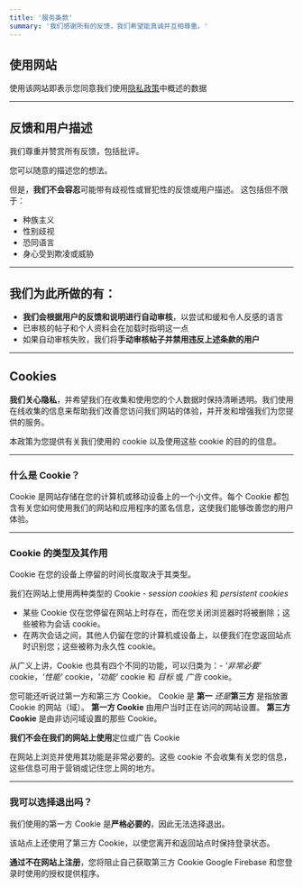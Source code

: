 ```yaml
---
title: '服务条款'
summary: '我们感谢所有的反馈，我们希望能真诚并互相尊重。'
---
```


## 使用网站

使用该网站即表示您同意我们使用[隐私政策](/privacy-policy)中概述的数据

---

## 反馈和用户描述

我们尊重并赞赏所有反馈，包括批评。

您可以随意的描述您的想法。

但是，**我们不会容忍**可能带有歧视性或冒犯性的反馈或用户描述。
这包括但不限于：

- 种族主义
- 性别歧视
- 恐同语言
- 身心受到欺凌或威胁

---

## 我们为此所做的有：

- **我们会根据用户的反馈和说明进行自动审核**，以尝试和缓和令人反感的语言
- 已审核的帖子和个人资料会在加载时指明这一点
- 如果自动审核失败，我们将**手动审核帖子并禁用违反上述条款的用户**

---

## Cookies

**我们关心隐私**，并希望我们在收集和使用您的个人数据时保持清晰透明。我们使用在线收集的信息来帮助我们改善您访问我们网站的体验，并开发和增强我们为您提供的服务。

本政策为您提供有关我们使用的 cookie 以及使用这些 cookie 的目的的信息。

---

### 什么是 Cookie？

Cookie 是网站存储在您的计算机或移动设备上的一个小文件。每个 Cookie 都包含有关您如何使用我们的网站和应用程序的匿名信息，这使我们能够改善您的用户体验。

---

### Cookie 的类型及其作用

Cookie 在您的设备上停留的时间长度取决于其类型。

我们在网站上使用两种类型的 Cookie - _session cookies_ 和 _persistent cookies_

- 某些 Cookie 仅在您停留在网站上时存在，而在您关闭浏览器时将被删除；这些被称为会话 cookie。
- 在两次会话之间，其他人仍留在您的计算机或设备上，以便我们在您返回站点时识别您；这些被称为永久性 cookie。

从广义上讲，Cookie 也具有四个不同的功能，可以归类为：-
_'非常必要'_ cookie，_'性能'_ cookie，_'功能'_ cookie 和 _目标_ 或 _广告_ cookie。

您可能还听说过第一方和第三方 Cookie。 Cookie 是 **第一** _还是_**第三方** 是指放置 Cookie 的网站（域）。 **第一方 Cookie** 由用户当时正在访问的网站设置。 **第三方 Cookie** 是由非访问域设置的那些 Cookie。

**我们不会在我们的网站上使用**定位或广告 Cookie

在网站上浏览并使用其功能是非常必要的。这些 cookie 不会收集有关您的信息，这些信息可用于营销或记住您上网的地方。

---

### 我可以选择退出吗？

我们使用的第一方 Cookie 是**严格必要的**，因此无法选择退出。

该站点上还使用了第三方 Cookie，以使您离开和返回站点时保持登录状态。

**通过不在网站上注册**，您将阻止自己获取第三方 Cookie Google Firebase 和您登录时使用的授权提供程序。
